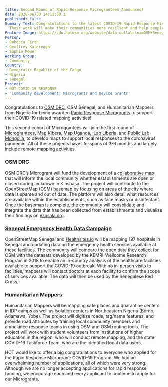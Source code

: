 ```yaml
---
title: Second Round of Rapid Response Micrograntees Announced!
date: 2020-06-30 14:11:00 Z
published: false
Summary Text: Congratulations to the latest COVID-19 Rapid Response Micrograntees!
  Their work will make their communities more resilient and help people stay safe.
Feature Image: https://cdn.hotosm.org/website/data-collab-teamOSM+Senegal.jpeg
Person:
- Rebecca Firth
- Geoffrey Kateregga
- Sophie Mower
Working Group:
- Community
Country:
- Democratic Republic of the Congo
- Nigeria
- Senegal
Project:
- HOT COVID-19 RESPONSE
- 'Community development: Microgrants and Device Grants'
---
```


Congratulations to [OSM DRC](http://openstreetmap.cd), OSM Senegal, and Humanitarian Mappers from Nigeria for being awarded [Rapid Response Microgrants](https://www.hotosm.org/community/community-grants/) to support their COVID-19 related mapping activities! 

This second cohort of Micrograntees will join the first round of [Micrograntees](https://www.hotosm.org/updates/hot-rapid-response-microgrants-covid-19-first-round-of-micrograntees-announced/), [Map Kibera](http://www.mapkibera.org), [Map Uganda](http://mapuganda.org/), [iLab Liberia](https://www.ilabliberia.org/), and [Public Lab Mongolia](http://publiclabmongolia.org/), to develop maps to support local responses to the coronavirus pandemic. All of these projects have life-spans of 3-6 months and largely include remote mapping activities. 

### OSM DRC

OSM DRC’s Microgrant will fund the development of a [collaborative map](ezosala.org) that will inform the local community whether establishments are open or closed during lockdown in Kinshasa. The project will contribute to the OpenStreetMap (OSM) basemap by focusing on areas of the city where data is sparse and out of date. The platform will also detail what resources are available within the establishments, such as face masks or disinfectant. Once the basemap is complete, the community will consolidate and integrate the data that has been collected from establishments and visualize their findings on [ezosala.org](https://www.ezosala.org). 

### [Senegal Emergency Health Data Campaign](https://github.com/healthsites/healthsites/wiki/Senegal--Emergency-health-data-campaign)

OpenStreetMap Senegal and [Healthsites.io](https://healthsites.io/) will be mapping 197 hospitals in Senegal and updating data on the emergency health services available at these facilities. The community will compare the open data they collect for OSM with the datasets developed by the KEMRI-Wellcome Research Program in 2018 to enable an in-country analysis of the healthcare facilities available to support the COVID-19 outbreak. With no in-person visits to facilities, mappers will contact doctors at each facility to confirm the scope of services available. The data will then be used by the Senegalese Red Cross.


### Humanitarian Mappers: 

Humanitarian Mappers will be mapping safe places and quarantine centers in IDP camps as well as isolation centers in Northeastern Nigeria (Borno, Adamawa, Yobe). The project will digitize roads, tag/name features, and provide road attributes by training local community members and ambulance response teams in using OSM and OSM routing tools. The project will work with student volunteers from institutions of higher education in the region, who will conduct remote mapping, and the state COVID-19 Taskforce Team, who are the identified local data users. 

HOT would like to offer a big congratulations to everyone who applied for the Rapid Response Microgrant: COVID-19 Program. We had an overwhelming number of applications, all of which were very strong. Although we are no longer accepting applications for rapid response funding, we encourage each and every applicant to continue to apply for our [Microgrants](https://www.hotosm.org/projects/microgrants_and_community_development).
